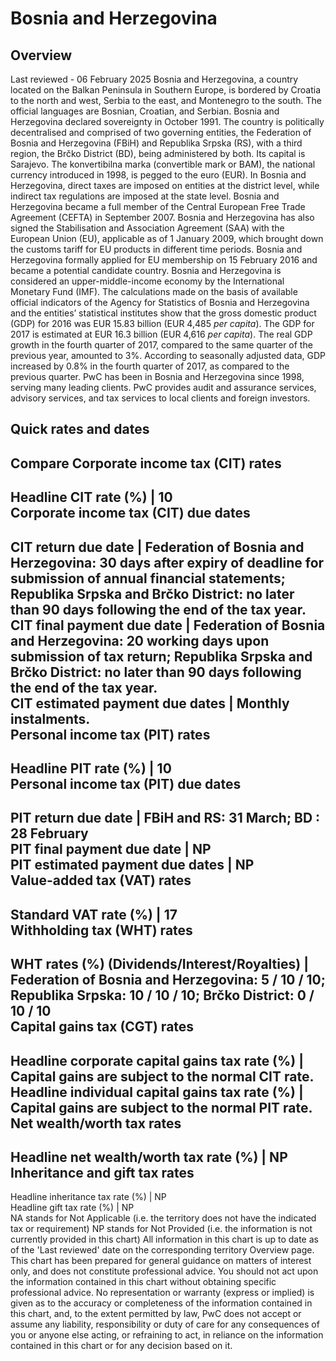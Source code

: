 # Bosnia and Herzegovina
## Overview
Last reviewed - 06 February 2025
Bosnia and Herzegovina, a country located on the Balkan Peninsula in Southern Europe, is bordered by Croatia to the north and west, Serbia to the east, and Montenegro to the south. The official languages are Bosnian, Croatian, and Serbian.
Bosnia and Herzegovina declared sovereignty in October 1991. The country is politically decentralised and comprised of two governing entities, the Federation of Bosnia and Herzegovina (FBiH) and Republika Srpska (RS), with a third region, the Brčko District (BD), being administered by both. Its capital is Sarajevo. The konvertibilna marka (convertible mark or BAM), the national currency introduced in 1998, is pegged to the euro (EUR).
In Bosnia and Herzegovina, direct taxes are imposed on entities at the district level, while indirect tax regulations are imposed at the state level.
Bosnia and Herzegovina became a full member of the Central European Free Trade Agreement (CEFTA) in September 2007. Bosnia and Herzegovina has also signed the Stabilisation and Association Agreement (SAA) with the European Union (EU), applicable as of 1 January 2009, which brought down the customs tariff for EU products in different time periods. Bosnia and Herzegovina formally applied for EU membership on 15 February 2016 and became a potential candidate country.
Bosnia and Herzegovina is considered an upper-middle-income economy by the International Monetary Fund (IMF). The calculations made on the basis of available official indicators of the Agency for Statistics of Bosnia and Herzegovina and the entities’ statistical institutes show that the gross domestic product (GDP) for 2016 was EUR 15.83 billion (EUR 4,485 _per capita_). The GDP for 2017 is estimated at EUR 16.3 billion (EUR 4,616 _per capita_). The real GDP growth in the fourth quarter of 2017, compared to the same quarter of the previous year, amounted to 3%. According to seasonally adjusted data, GDP increased by 0.8% in the fourth quarter of 2017, as compared to the previous quarter.
PwC has been in Bosnia and Herzegovina since 1998, serving many leading clients. PwC provides audit and assurance services, advisory services, and tax services to local clients and foreign investors.
## Quick rates and dates
Compare
Corporate income tax (CIT) rates   
---  
Headline CIT rate (%) |  10  
Corporate income tax (CIT) due dates   
---  
CIT return due date |  Federation of Bosnia and Herzegovina: 30 days after expiry of deadline for submission of annual financial statements; Republika Srpska and Brčko District: no later than 90 days following the end of the tax year.  
CIT final payment due date |  Federation of Bosnia and Herzegovina: 20 working days upon submission of tax return; Republika Srpska and Brčko District: no later than 90 days following the end of the tax year.  
CIT estimated payment due dates |  Monthly instalments.  
Personal income tax (PIT) rates   
---  
Headline PIT rate (%) |  10  
Personal income tax (PIT) due dates   
---  
PIT return due date |  FBiH and RS: 31 March; BD : 28 February  
PIT final payment due date |  NP  
PIT estimated payment due dates |  NP  
Value-added tax (VAT) rates   
---  
Standard VAT rate (%) |  17  
Withholding tax (WHT) rates   
---  
WHT rates (%) (Dividends/Interest/Royalties) |  Federation of Bosnia and Herzegovina: 5 / 10 / 10; Republika Srpska: 10 / 10 / 10; Brčko District: 0 / 10 / 10  
Capital gains tax (CGT) rates   
---  
Headline corporate capital gains tax rate (%) |  Capital gains are subject to the normal CIT rate.  
Headline individual capital gains tax rate (%) |  Capital gains are subject to the normal PIT rate.  
Net wealth/worth tax rates   
---  
Headline net wealth/worth tax rate (%) |  NP  
Inheritance and gift tax rates   
---  
Headline inheritance tax rate (%) |  NP  
Headline gift tax rate (%) |  NP  
NA stands for Not Applicable (i.e. the territory does not have the indicated tax or requirement)
NP stands for Not Provided (i.e. the information is not currently provided in this chart) 
All information in this chart is up to date as of the 'Last reviewed' date on the corresponding territory Overview page. This chart has been prepared for general guidance on matters of interest only, and does not constitute professional advice. You should not act upon the information contained in this chart without obtaining specific professional advice. No representation or warranty (express or implied) is given as to the accuracy or completeness of the information contained in this chart, and, to the extent permitted by law, PwC does not accept or assume any liability, responsibility or duty of care for any consequences of you or anyone else acting, or refraining to act, in reliance on the information contained in this chart or for any decision based on it.
